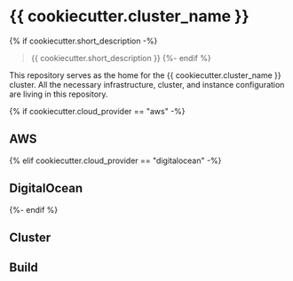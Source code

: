 # {{ cookiecutter.cluster_name }}

{% if cookiecutter.short_description -%}
> {{ cookiecutter.short_description }}
{%- endif %}

This repository serves as the home for the {{ cookiecutter.cluster_name }} cluster. All the necessary infrastructure, cluster, and instance configuration are living in this repository.

{% if cookiecutter.cloud_provider == "aws" -%}
## AWS

{% elif cookiecutter.cloud_provider == "digitalocean" -%}
## DigitalOcean

{%- endif %}

## Cluster

## Build
